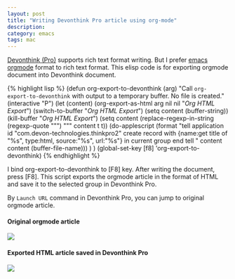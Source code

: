 ```yaml
---
layout: post
title: "Writing Devonthink Pro article using org-mode"
description:
category: emacs
tags: mac
---
```


[Devonthink (Pro)](http://www.devon-technologies.com/products/devonthink/) supports rich text format
writing. But I prefer [emacs orgmode](http://orgmode.org/) format to rich text format. This elisp
code is for exporting orgmode document into Devonthink document.

{% highlight lisp %}
(defun org-export-to-devonthink (arg)
  "Call `org-export-to-devonthink` with output to a temporary buffer.
   No file is created."
  (interactive "P")
  (let (content)
    (org-export-as-html arg nil nil "*Org HTML Export*")
    (switch-to-buffer "*Org HTML Export*")
    (setq content (buffer-string))
    (kill-buffer "*Org HTML Export*")
    (setq content (replace-regexp-in-string (regexp-quote """) """ content t t))
    (do-applescript
     (format "tell application id "com.devon-technologies.thinkpro2"
create record with {name:get title of "%s", 
type:html, source:"%s", url:"%s"} in current group
end tell
" content content (buffer-file-name)))
    )
  )
(global-set-key [f8] 'org-export-to-devonthink)
{% endhighlight %}

I bind org-export-to-devonthink to [F8] key. After writing the document, press [F8]. This script
exports the orgmode article in the format of HTML and save it to the selected group in Devonthink
Pro.

By `Launch URL` command in Devonthink Pro, you can jump to original orgmode article.

#### Original orgmode article

![](http://farm4.staticflickr.com/3772/13171970525_df8f81cf32_o.jpg)

#### Exported HTML article saved in Devonthink Pro

![](http://farm3.staticflickr.com/2390/13172243474_d6da5021d0_o.jpg)

